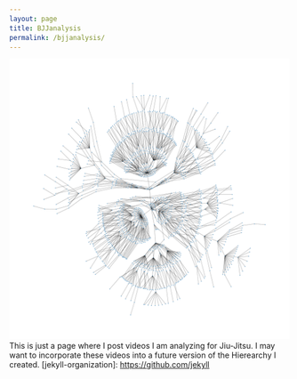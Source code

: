 ```yaml
---
layout: page
title: BJJanalysis
permalink: /bjjanalysis/
---
```


![](hierarchy_kk.png)
This is just a page where I post videos I am analyzing for Jiu-Jitsu. I may want to incorporate these videos into a future version of the Hierearchy I created.
[jekyll-organization]: https://github.com/jekyll
